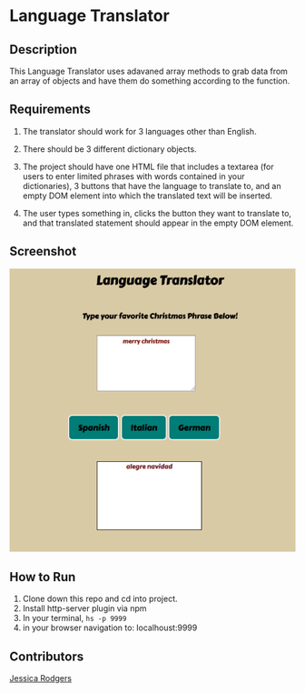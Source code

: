 # Language Translator

## Description
This Language Translator uses adavaned array methods to grab data from an array of objects and have them do something according to the function. 

## Requirements 
1. The translator should work for 3 languages other than English.

2. There should be 3 different dictionary objects.

2. The project should have one HTML file that includes a textarea (for users to enter limited phrases with words contained in your dictionaries), 3 buttons that have the language to translate to, and an empty DOM element into which the translated text will be inserted.


4. The user types something in, clicks the button they want to translate to, and that translated statement should appear in the empty DOM element.

## Screenshot
![Webpage](https://raw.githubusercontent.com/jessrod11/Language-Translator/master/screenshot.png/Screen%20Shot%202018-04-10%20at%2010.29.04%20PM.png)

## How to Run
1. Clone down this repo and cd into project.
1. Install http-server plugin via npm
1. In your terminal, ``` hs -p 9999 ```
1. in your browser navigation to: localhoust:9999

## Contributors
[Jessica Rodgers](https://github.com/jessrod11)